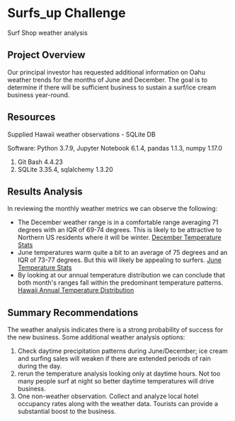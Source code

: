 # Surfs_up Challenge
Surf Shop weather analysis
## Project Overview
 Our principal investor has requested additional information on Oahu weather trends for the months of June and December.  The goal is to determine if there will be sufficient business to sustain a surf/ice cream business year-round.

## Resources
Supplied Hawaii weather observations - SQLite DB

Software: Python 3.7.9, Jupyter Notebook 6.1.4, pandas 1.1.3, numpy 1.17.0
1. Git Bash 4.4.23
2. SQLite 3.35.4, sqlalchemy 1.3.20

## Results Analysis
In reviewing the monthly weather metrics we can observe the following:
* The December weather range is in a comfortable range averaging 71 degrees with an IQR of 69-74 degrees.  This is likely to be attractive to Northern US residents where it will be winter.  [December Temperature Stats](https://github.com/goldbala55/surfs_up/blob/main/December_Hawaii_Temperature_Statisitics.png)
* June temperatures warm quite a bit to an average of 75 degrees and an IQR of 73-77 degrees.  But this will likely be appealing to surfers. [June Temperature Stats](https://github.com/goldbala55/surfs_up/blob/main/June_Hawaii_Temperature_Statisitics.png)
* By looking at our annual temperature distribution we can conclude that both month's ranges fall within the predominant temperature patterns. [Hawaii Annual Temperature Distribution](https://github.com/goldbala55/surfs_up/blob/main/Annual_Hawaii_Temperature_Distribution.png)

## Summary Recommendations
The weather analysis indicates there is a strong probability of success for the new business. Some additional weather analysis options:
1. Check daytime precipitation patterns during June/December; ice cream and surfing sales will weaken if there are extended periods of rain during the day.
2. rerun the temperature analysis looking only at daytime hours.  Not too many people surf at night so better daytime temperatures will drive business.
3. One non-weather observation.  Collect and analyze local hotel occupancy rates along with the weather data.  Tourists can provide a substantial boost to the business.